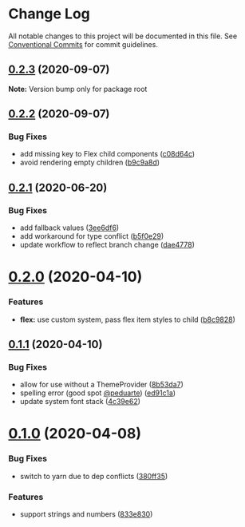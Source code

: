 # Change Log

All notable changes to this project will be documented in this file.
See [Conventional Commits](https://conventionalcommits.org) for commit guidelines.

## [0.2.3](https://github.com/joe-bell/raam/compare/v0.2.2...v0.2.3) (2020-09-07)

**Note:** Version bump only for package root

## [0.2.2](https://github.com/joe-bell/raam/compare/v0.2.1...v0.2.2) (2020-09-07)

### Bug Fixes

- add missing key to Flex child components ([c08d64c](https://github.com/joe-bell/raam/commit/c08d64ccb81da5bd9714dbc401be667c8be2bc06))
- avoid rendering empty children ([b9c9a8d](https://github.com/joe-bell/raam/commit/b9c9a8d6b217733a142a1942afabb38c526c9732))

## [0.2.1](https://github.com/joe-bell/raam/compare/v0.2.0...v0.2.1) (2020-06-20)

### Bug Fixes

- add fallback values ([3ee6df6](https://github.com/joe-bell/raam/commit/3ee6df600ec724ee0a6f64ede95305491b5981d6))
- add workaround for type conflict ([b5f0e29](https://github.com/joe-bell/raam/commit/b5f0e29da1814abb9ba4d401b00c706ba95b3506))
- update workflow to reflect branch change ([dae4778](https://github.com/joe-bell/raam/commit/dae47783d4335d208cbd7377d5bae75d88da9243))

# [0.2.0](https://github.com/joe-bell/raam/compare/v0.1.1...v0.2.0) (2020-04-10)

### Features

- **flex:** use custom system, pass flex item styles to child ([b8c9828](https://github.com/joe-bell/raam/commit/b8c9828be13890a6400c8af18799a4e69df5a31e))

## [0.1.1](https://github.com/joe-bell/raam/compare/v0.1.0...v0.1.1) (2020-04-10)

### Bug Fixes

- allow for use without a ThemeProvider ([8b53da7](https://github.com/joe-bell/raam/commit/8b53da75cc3336b7e4131b5374938adce03a1afb))
- spelling error (good spot [@peduarte](https://github.com/peduarte)) ([ed91c1a](https://github.com/joe-bell/raam/commit/ed91c1a5acab525a056e0e42f46a8ad9bd9e81b6))
- update system font stack ([4c39e62](https://github.com/joe-bell/raam/commit/4c39e6229563cff886394b67c94d30289152a5e9))

# [0.1.0](https://github.com/joe-bell/raam/compare/v0.0.7...v0.1.0) (2020-04-08)

### Bug Fixes

- switch to yarn due to dep conflicts ([380ff35](https://github.com/joe-bell/raam/commit/380ff35c1d079510f2194b99051136da1ed1e564))

### Features

- support strings and numbers ([833e830](https://github.com/joe-bell/raam/commit/833e8309e757616569b9dca97fdb1e8789aee4fc))
